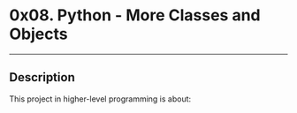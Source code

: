 # 0x08. Python - More Classes and Objects
---
## Description

This project in higher-level programming is about:
